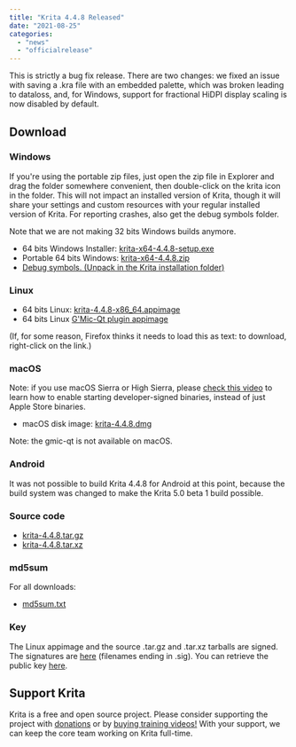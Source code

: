 ```yaml
---
title: "Krita 4.4.8 Released"
date: "2021-08-25"
categories: 
  - "news"
  - "officialrelease"
---
```


This is strictly a bug fix release. There are two changes: we fixed an issue with saving a .kra file with an embedded palette, which was broken leading to dataloss, and, for Windows, support for fractional HiDPI display scaling is now disabled by default.

## Download

### Windows

If you're using the portable zip files, just open the zip file in Explorer and drag the folder somewhere convenient, then double-click on the krita icon in the folder. This will not impact an installed version of Krita, though it will share your settings and custom resources with your regular installed version of Krita. For reporting crashes, also get the debug symbols folder.

Note that we are not making 32 bits Windows builds anymore.

- 64 bits Windows Installer: [krita-x64-4.4.8-setup.exe](https://download.kde.org/stable/krita/4.4.8/krita-x64-4.4.8-setup.exe)
- Portable 64 bits Windows: [krita-x64-4.4.8.zip](https://download.kde.org/stable/krita/4.4.8/krita-x64-4.4.8.zip)
- [Debug symbols. (Unpack in the Krita installation folder)](https://download.kde.org/stable/krita/4.4.8/krita-x64-4.4.8-dbg.zip)

### Linux

- 64 bits Linux: [krita-4.4.8-x86\_64.appimage](https://download.kde.org/stable/krita/4.4.8/krita-4.4.8-x86_64.appimage)
- 64 bits Linux [G'Mic-Qt plugin appimage](https://download.kde.org/stable/krita/4.4.8/gmic_krita_qt-x86_64.appimage)

(If, for some reason, Firefox thinks it needs to load this as text: to download, right-click on the link.)

### macOS

Note: if you use macOS Sierra or High Sierra, please [check this video](https://www.youtube.com/watch?v=3py0kgq95Hk) to learn how to enable starting developer-signed binaries, instead of just Apple Store binaries.

- macOS disk image: [krita-4.4.8.dmg](https://download.kde.org/stable/krita/4.4.8/krita-4.4.8.dmg)

Note: the gmic-qt is not available on macOS.

### Android

It was not possible to build Krita 4.4.8 for Android at this point, because the build system was changed to make the Krita 5.0 beta 1 build possible.

### Source code

- [krita-4.4.8.tar.gz](https://download.kde.org/stable/krita/4.4.8/krita-4.4.8.tar.gz)
- [krita-4.4.8.tar.xz](https://download.kde.org/stable/krita/4.4.8/krita-4.4.8.tar.xz)

### md5sum

For all downloads:

- [md5sum.txt](https://download.kde.org/stable/krita/4.4.8/md5sum.txt)

### Key

The Linux appimage and the source .tar.gz and .tar.xz tarballs are signed. The signatures are [here](https://download.kde.org/stable/krita/4.4.8/) (filenames ending in .sig). You can retrieve the public key [here](https://files.kde.org/krita/4DA79EDA231C852B).

## Support Krita

Krita is a free and open source project. Please consider supporting the project with [donations](https://fund.krita.org) or by [buying training videos!](/shop/) With your support, we can keep the core team working on Krita full-time.
